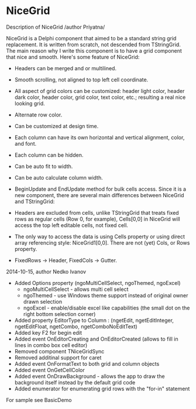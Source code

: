 NiceGrid
========



Description of NiceGrid /author Priyatna/

NiceGrid is a Delphi component that aimed to be a standard string grid replacement. It is written from scratch, not descended from TStringGrid. The main reason why I write this component is to have a grid component that nice and smooth. Here's some feature of NiceGrid:
  * Headers can be merged and or multilined. 
  * Smooth scrolling, not aligned to top left cell coordinate. 
  * All aspect of grid colors can be customized: header light color, header dark color, header color, grid color, text color, etc.; resulting a real nice looking grid. 
  * Alternate row color. 
  * Can be customized at design time. 
  * Each column can have its own horizontal and vertical alignment, color, and font. 
  * Each column can be hidden. 
  * Can be auto fit to width. 
  * Can be auto calculate column width. 
  * BeginUpdate and EndUpdate method for bulk cells access. 
Since it is a new component, there are several main differences between NiceGrid and TStringGrid:
  * Headers are excluded from cells, unlike TStringGrid that treats fixed rows as regular cells (Row 0, for example), Cells[0,0] in NiceGrid will access the top left editable cells, not fixed cell.

  * The only way to access the data is using Cells property or using direct array referencing style: NiceGrid1[0,0]. There are not (yet) Cols, or Rows property.

  * FixedRows -> Header, FixedCols -> Gutter. 

2014-10-15, author Nedko Ivanov

 * Added Options property (ngoMultiCellSelect, ngoThemed, ngoExcel)
   * ngoMultiCellSelect - allows multi cell select
   * ngoThemed - use Windows theme support instead of original owner drawn selection
   * ngoExcel - enable/disable excel like capabilities (the small dot on the right bottom selection corner)
 * Added property EditorType to Column : (ngetEdit, ngetEditInteger, ngetEditFloat, ngetCombo, ngetComboNoEditText)
 * Added key F2 for begin edit
 * Added event OnEditorCreating and OnEditorCreated (allows to fill in lines in combo box cell editor)
 * Removed component TNiceGridSync
 * Removed additinal support for caret
 * Added event OnFormatText to both grid and column objects
 * Added event OnGetCellColor
 * Added event OnDrawBackground - allows the app to draw the background itself instead by the default grid code
 * Added enumerator for enumerating grid rows with the "for-in" statement

For sample see BasicDemo
